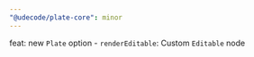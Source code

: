 ```yaml
---
"@udecode/plate-core": minor
---
```


feat: new `Plate` option - `renderEditable`: Custom `Editable` node
